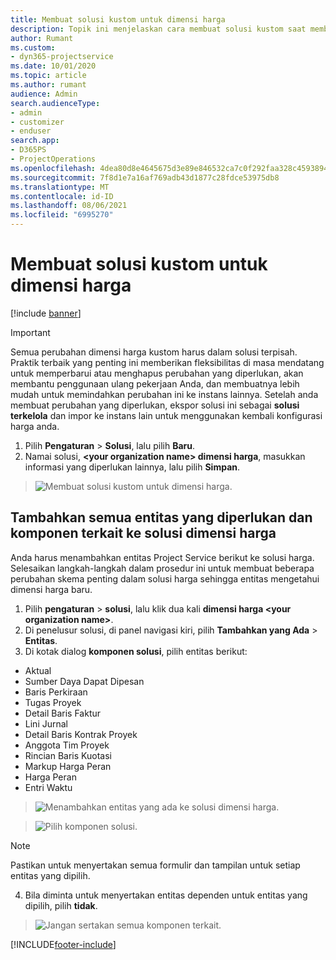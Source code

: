 ```yaml
---
title: Membuat solusi kustom untuk dimensi harga
description: Topik ini menjelaskan cara membuat solusi kustom saat membuat dimensi harga kustom.
author: Rumant
ms.custom:
- dyn365-projectservice
ms.date: 10/01/2020
ms.topic: article
ms.author: rumant
audience: Admin
search.audienceType:
- admin
- customizer
- enduser
search.app:
- D365PS
- ProjectOperations
ms.openlocfilehash: 4dea80d8e4645675d3e89e846532ca7c0f292faa328c45938941c50dc15486fc
ms.sourcegitcommit: 7f8d1e7a16af769adb43d1877c28fdce53975db8
ms.translationtype: MT
ms.contentlocale: id-ID
ms.lasthandoff: 08/06/2021
ms.locfileid: "6995270"
---
```

# <a name="create-custom-solutions-for-pricing-dimensions"></a>Membuat solusi kustom untuk dimensi harga

[!include [banner](../includes/psa-now-project-operations.md)]

> [!IMPORTANT]
> Semua perubahan dimensi harga kustom harus dalam solusi terpisah. Praktik terbaik yang penting ini memberikan fleksibilitas di masa mendatang untuk memperbarui atau menghapus perubahan yang diperlukan, akan membantu penggunaan ulang pekerjaan Anda, dan membuatnya lebih mudah untuk memindahkan perubahan ini ke instans lainnya. Setelah anda membuat perubahan yang diperlukan, ekspor solusi ini sebagai **solusi terkelola** dan impor ke instans lain untuk menggunakan kembali konfigurasi harga anda.

1. Pilih **Pengaturan** > **Solusi**, lalu pilih **Baru**. 
2. Namai solusi, **\<your organization name> dimensi harga**, masukkan informasi yang diperlukan lainnya, lalu pilih **Simpan**.

> ![Membuat solusi kustom untuk dimensi harga.](media/Creation-of-custom-pricing-dimension-solution.PNG)
  
## <a name="add-all-required-entities-and-related-components-to-the-pricing-dimension-solution"></a>Tambahkan semua entitas yang diperlukan dan komponen terkait ke solusi dimensi harga
Anda harus menambahkan entitas Project Service berikut ke solusi harga. Selesaikan langkah-langkah dalam prosedur ini untuk membuat beberapa perubahan skema penting dalam solusi harga sehingga entitas mengetahui dimensi harga baru.

1. Pilih **pengaturan** > **solusi**, lalu klik dua kali **dimensi harga \<your organization name>**. 
2. Di penelusur solusi, di panel navigasi kiri, pilih **Tambahkan yang Ada** > **Entitas**.
3. Di kotak dialog **komponen solusi**, pilih entitas berikut:

- Aktual
- Sumber Daya Dapat Dipesan
- Baris Perkiraan
- Tugas Proyek
- Detail Baris Faktur
- Lini Jurnal
- Detail Baris Kontrak Proyek
- Anggota Tim Proyek
- Rincian Baris Kuotasi
- Markup Harga Peran
- Harga Peran 
- Entri Waktu 

> ![Menambahkan entitas yang ada ke solusi dimensi harga.](media/Existing-entities-to-PD-solution.png)

> ![Pilih komponen solusi.](media/Dimension-Components.png)

> [!NOTE]
> Pastikan untuk menyertakan semua formulir dan tampilan untuk setiap entitas yang dipilih.

4. Bila diminta untuk menyertakan entitas dependen untuk entitas yang dipilih, pilih **tidak**.

> ![Jangan sertakan semua komponen terkait.](media/Do-not-include-required.png)




[!INCLUDE[footer-include](../includes/footer-banner.md)]